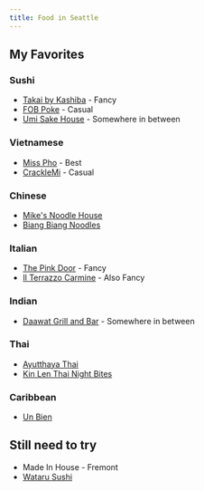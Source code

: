```yaml
---
title: Food in Seattle
---
```


## My Favorites

### Sushi

* [Takai by Kashiba](https://www.yelp.com/biz/takai-by-kashiba-bellevue) - Fancy
* [FOB Poke](https://fobpokebar.com/) - Casual
* [Umi Sake House](https://www.umisakehouse.com/) - Somewhere in between

### Vietnamese

* [Miss Pho](https://missphowa.com/) - Best
* [CrackleMi](https://cracklemi.com/) - Casual

### Chinese

* [Mike's Noodle House](https://www.yelp.com/biz/mikes-noodle-house-seattle)
* [Biang Biang Noodles](https://www.biangbiangnoodles.com/)

### Italian

* [The Pink Door](https://www.thepinkdoor.net/welcome-mobile) - Fancy
* [Il Terrazzo Carmine](https://www.ilterrazzocarmine.com/) - Also Fancy

### Indian

* [Daawat Grill and Bar](https://www.daawatgrillbar.com/) - Somewhere in between

### Thai

* [Ayutthaya Thai](https://www.yelp.com/biz/ayutthaya-thai-seattle)
* [Kin Len Thai Night Bites](https://kin-len.com/)

### Caribbean

* [Un Bien](https://www.unbienseattle.com/)

## Still need to try

* Made In House - Fremont
* [Wataru Sushi](https://www.exploretock.com/wataru)
